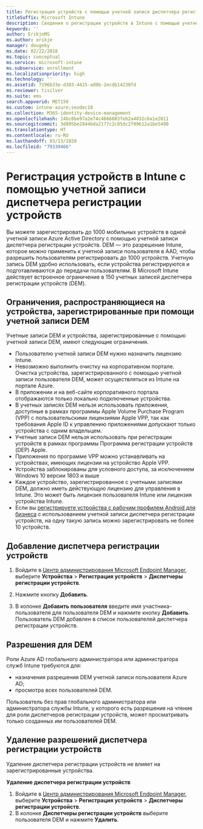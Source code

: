 ```yaml
---
title: Регистрация устройств с помощью учетной записи диспетчера регистрации устройств
titleSuffix: Microsoft Intune
description: Сведения о регистрации устройств в Intune с помощью учетной записи диспетчера регистрации устройств.
keywords: ''
author: ErikjeMS
ms.author: erikje
manager: dougeby
ms.date: 02/22/2018
ms.topic: conceptual
ms.service: microsoft-intune
ms.subservice: enrollment
ms.localizationpriority: high
ms.technology: ''
ms.assetid: 7196b33e-d303-4415-ad0b-2ecdb14230fd
ms.reviewer: tisilver
ms.suite: ems
search.appverid: MET150
ms.custom: intune-azure;seodec18
ms.collection: M365-identity-device-management
ms.openlocfilehash: 14bc0be97a2e74c4666603feb2a4832c6a1e2011
ms.sourcegitcommit: 3d895be2844bda2177c2c85dc2f09612a1be5490
ms.translationtype: HT
ms.contentlocale: ru-RU
ms.lasthandoff: 03/13/2020
ms.locfileid: "79339466"
---
```

# <a name="enroll-devices-in-intune-by-using-a-device-enrollment-manager-account"></a>Регистрация устройств в Intune с помощью учетной записи диспетчера регистрации устройств

Вы можете зарегистрировать до 1000 мобильных устройств в одной учетной записи Azure Active Directory с помощью учетной записи диспетчера регистрации устройств. DEM — это разрешение Intune, которое можно применить к учетной записи пользователя в AAD, чтобы разрешить пользователям регистрировать до 1000 устройств. Учетную запись DEM удобно использовать, если устройства регистрируются и подготавливаются до передачи пользователям. В Microsoft Intune действует встроенное ограничение в 150 учетных записей диспетчера регистрации устройств (DEM).

## <a name="limitations-of-devices-that-are-enrolled-with-a-dem-account"></a>Ограничения, распространяющиеся на устройства, зарегистрированные при помощи учетной записи DEM

Учетные записи DEM и устройства, зарегистрированные с помощью учетной записи DEM, имеют следующие ограничения.

- Пользователю учетной записи DEM нужно назначить лицензию Intune.
- Невозможно выполнить очистку на корпоративном портале. Очистка устройства, зарегистрированного с помощью учетной записи пользователя DEM, может осуществляться из Intune на портале Azure.
- В приложении и на веб-сайте корпоративного портала отображаются только локально подключенные устройства.
- В учетных записях DEM нельзя использовать приложения, доступные в рамках программы Apple Volume Purchase Program (VPP) с пользовательскими лицензиями Apple VPP, так как требования Apple ID к управлению приложениями допускают только устройства с одним владельцем.
- Учетные записи DEM нельзя использовать при регистрации устройств в рамках программы Программа регистрации устройств (DEP) Apple.
- Приложения по программе VPP можно устанавливать на устройствах, имеющих лицензии на устройство Apple VPP.
- Устройства заблокированы для условного доступа, за исключением Windows 10 версии 1803 и выше
- Каждое устройство, зарегистрированное с учетными записями DEM, должно иметь действующую лицензию для управления в Intune. Это может быть лицензия пользователя Intune или лицензия устройства Intune.
- Если вы [регистрируете устройства с рабочим профилем Android для бизнеса](android-work-profile-enroll.md) с использованием учетной записи диспетчера регистрации устройств, на одну такую запись можно зарегистрировать не более 10 устройств.


## <a name="add-a-device-enrollment-manager"></a>Добавление диспетчера регистрации устройств

1. Войдите в [Центр администрирования Microsoft Endpoint Manager](https://go.microsoft.com/fwlink/?linkid=2109431), выберите **Устройства** > **Регистрация устройств** > **Диспетчеры регистрации устройств**.

2. Нажмите кнопку **Добавить**.

3. В колонке **Добавить пользователя** введите имя участника-пользователя для пользователя DEM и нажмите кнопку **Добавить**. Пользователь DEM добавлен в список пользователей диспетчера регистрации устройств.

## <a name="permissions-for-dem"></a>Разрешения для DEM

Роли Azure AD глобального администратора или администратора служб Intune требуются для:
- назначения разрешения DEM учетной записи пользователя Azure AD;
- просмотра всех пользователей DEM.

Пользователь без прав глобального администратора или администратора службы Intune, у которого есть разрешения на чтение для роли диспетчеров регистрации устройств, может просматривать только созданных им пользователей DEM.


## <a name="remove-device-enrollment-manager-permissions"></a>Удаление разрешений диспетчера регистрации устройств

Удаление диспетчера регистрации устройств не влияет на зарегистрированные устройства.

**Удаление диспетчера регистрации устройств**

1. Войдите в [Центр администрирования Microsoft Endpoint Manager](https://go.microsoft.com/fwlink/?linkid=2109431), выберите **Устройства** > **Регистрация устройств** > **Диспетчеры регистрации устройств**.
2. В колонке **Диспетчеры регистрации устройств** выберите пользователя DEM и нажмите **Удалить**.

